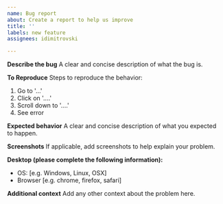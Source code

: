```yaml
---
name: Bug report
about: Create a report to help us improve
title: ''
labels: new feature
assignees: idimitrovski

---
```


**Describe the bug**
A clear and concise description of what the bug is.

**To Reproduce**
Steps to reproduce the behavior:
1. Go to '...'
2. Click on '....'
3. Scroll down to '....'
4. See error

**Expected behavior**
A clear and concise description of what you expected to happen.

**Screenshots**
If applicable, add screenshots to help explain your problem.

**Desktop (please complete the following information):**
 - OS: [e.g. Windows, Linux, OSX]
 - Browser [e.g. chrome, firefox, safari]

**Additional context**
Add any other context about the problem here.
